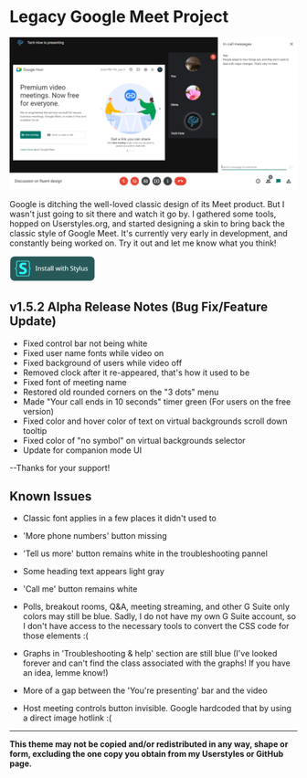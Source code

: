# Legacy Google Meet Project

<img src="https://raw.githubusercontent.com/Tech-How/Legacy-Google-Meet/main/images/repo/readme/1.png"/>

Google is ditching the well-loved classic design of its Meet product. But I wasn't just going to sit there and watch it go by. I gathered some tools, hopped on Userstyles.org, and started designing a skin to bring back the classic style of Google Meet. It's currently very early in development, and constantly being worked on. Try it out and let me know what you think!

[![Install with Stylus](https://raw.githubusercontent.com/Tech-How/Legacy-Google-Meet/main/images/repo/readme/install-button.png)](https://userstyles.world/style/8987/legacy-google-meet)

## v1.5.2 Alpha Release Notes (Bug Fix/Feature Update)
- Fixed control bar not being white
- Fixed user name fonts while video on
- Fixed background of users while video off
- Removed clock after it re-appeared, that's how it used to be
- Fixed font of meeting name
- Restored old rounded corners on the "3 dots" menu
- Made "Your call ends in 10 seconds" timer green (For users on the free version)
- Fixed color and hover color of text on virtual backgrounds scroll down tooltip
- Fixed color of "no symbol" on virtual backgrounds selector
- Update for companion mode UI

--Thanks for your support!


## Known Issues
- Classic font applies in a few places it didn't used to

- 'More phone numbers' button missing

- 'Tell us more' button remains white in the troubleshooting pannel

- Some heading text appears light gray

- 'Call me' button remains white

- Polls, breakout rooms, Q&A, meeting streaming, and other G Suite only colors may still be blue. Sadly, I do not have my own G Suite account, so I don't have access to the necessary tools to convert the CSS code for those elements :(

- Graphs in 'Troubleshooting & help' section are still blue (I've looked forever and can't find the class associated with the graphs! If you have an idea, lemme know!)

- More of a gap between the 'You're presenting' bar and the video

- Host meeting controls button invisible. Google hardcoded that by using a direct image hotlink :(

---
**This theme may not be copied and/or redistributed in any way, shape or form, excluding the one copy you obtain from my Userstyles or GitHub page.**
